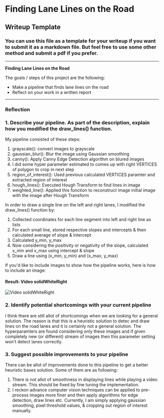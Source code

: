 # **Finding Lane Lines on the Road** 

## Writeup Template

### You can use this file as a template for your writeup if you want to submit it as a markdown file. But feel free to use some other method and submit a pdf if you prefer.

---

**Finding Lane Lines on the Road**

The goals / steps of this project are the following:
* Make a pipeline that finds lane lines on the road
* Reflect on your work in a written report


[//]: # (Image References)

[image1]: ./examples/grayscale.jpg "Grayscale"

---

### Reflection

### 1. Describe your pipeline. As part of the description, explain how you modified the draw_lines() function.

My pipeline consisted of these steps:

1. grayscale(): convert images to grayscale
2. gaussian_blur(): Blur the image using Gaussian smoothing
3. canny(): Apply Canny Edge Detection algorithm on blured images
4. I did some hyper parameter estimated to comes up with right VERTICES of polygon to crop in next step
5. region_of_interest(): Used previous calculated VERTICES paramter and extracted region of interest
6. hough_lines(): Executed Hough Transform to find lines in image
7. weighted_line(): Applied this function to reconstruct image initial image with the image after Hough Transform

In order to draw a single line on the left and right lanes, I modified the draw_lines() function by:
1. Collected coordinates for each line segment into left and right line as lists
2. For each small line, stored respective slopes and intercepts & then calculated average of slope & intercept
3. Calculated y_min, y_max
4. Now considering the positivity or negativity of the slope, calculated x_min and x_max using intercept & slope
5. Draw a line using (x_min, y_min) and (x_max, y_max)

If you'd like to include images to show how the pipeline works, here is how to include an image: 

#### Result: Video solidWhiteRight
![Video solidWhiteRight](/test_videos_output/solidWhiteRight.gif)


### 2. Identify potential shortcomings with your current pipeline


I think there are still allot of shortcomings when we are looking for a general solution. The reason is that this is a heuristic solution to detec and draw lines on the road lanes and it is certainly not a general solution. The hyperparamters are found considering only these images and if given completely new (or different) stream of images then this parameter setting won't detect lanes correctly.


### 3. Suggest possible improvements to your pipeline

There can be allot of improvements done to this pipeline to get a better heuristic bases solution. Some of them are as following:
1. There is not allot of smoothness in displaying lines while playing a video stream. This should be fixed by fine tuning the implementation.
2. I reckon advance computer vision techniques can be applied to pre-process images more finer and then apply algorithms for edge detection, draw lines etc. Currently, I am simply applying gaussian smoothing, pixel threshold values, & cropping out region of interest manually.





